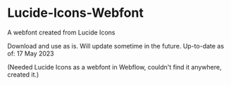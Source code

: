 # Lucide-Icons-Webfont
A webfont created from Lucide Icons

Download and use as is. 
Will update sometime in the future. 
Up-to-date as of: 17 May 2023

(Needed Lucide Icons as a webfont in Webflow, couldn't find it anywhere, created it.)
